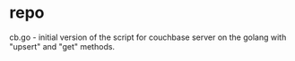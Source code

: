 # repo

cb.go - initial version of the script for couchbase server on the golang with "upsert" and "get" methods.

